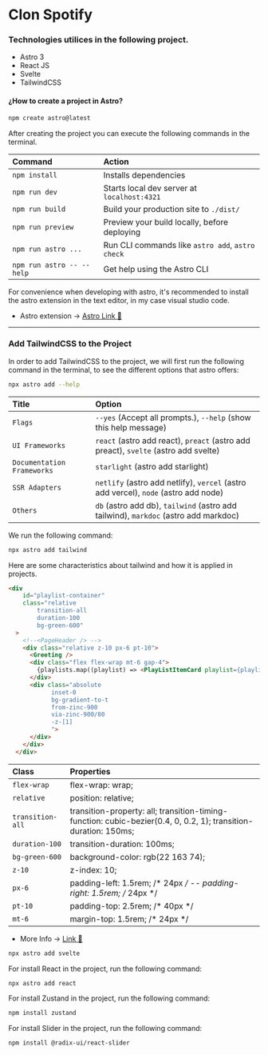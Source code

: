 # Clon Spotify
### Technologies utilices in the following project.
- Astro 3
- React JS
- Svelte
- TailwindCSS
#### ¿How to create a project in Astro?

```sh
npm create astro@latest
```
After creating the project you can execute the following commands in the terminal.

| Command                   | Action                                           |
| :------------------------ | :----------------------------------------------- |
| `npm install`             | Installs dependencies                            |
| `npm run dev`             | Starts local dev server at `localhost:4321`      |
| `npm run build`           | Build your production site to `./dist/`          |
| `npm run preview`         | Preview your build locally, before deploying     |
| `npm run astro ...`       | Run CLI commands like `astro add`, `astro check` |
| `npm run astro -- --help` | Get help using the Astro CLI                     |

For convenience when developing with astro, it's recommended to install the astro extension in the text editor, in my case visual studio code.
- Astro extension -> [Astro Link 🚀](https://marketplace.visualstudio.com/items?itemName=astro-build.astro-vscode)  

----

### Add TailwindCSS to the Project    
In order to add TailwindCSS to the project, we will first run the following command in the terminal, to see the different options that astro offers: 
```sh
npx astro add --help
```    
| Title                   | Option                                           |
| :------------------------ | :----------------------------------------------- |
| `Flags`             | `--yes`  (Accept all prompts.), `--help` (show this help message)                            |
| `UI Frameworks`             |  `react` (astro add react), `preact` (astro add preact), `svelte` (astro add svelte)     |
| `Documentation Frameworks`           | `starlight` (astro add starlight)       |
| `SSR Adapters`         | `netlify` (astro add netlify), `vercel` (astro add vercel), `node` (astro add node)    |
| `Others`       | `db` (astro add db), `tailwind` (astro add tailwind), `markdoc` (astro add markdoc) |        

We run the following command:
```sh
npx astro add tailwind
```    
Here are some characteristics about tailwind and how it is applied in projects.
```html
<div
    id="playlist-container"
    class="relative
		transition-all
		duration-100
		bg-green-600"
  >
    <!--<PageHeader /> -->
    <div class="relative z-10 px-6 pt-10">
      <Greeting />
      <div class="flex flex-wrap mt-6 gap-4">
        {playlists.map((playlist) => <PlayListItemCard playlist={playlist} />)}
      </div>
      <div class="absolute
			inset-0
			bg-gradient-to-t
			from-zinc-900
			via-zinc-900/80
			-z-[1]
			">
      </div>
    </div>
  </div>
```
| Class                   | Properties                                           |
| :------------------------ | :----------------------------------------------- |
| `flex-wrap` | flex-wrap: wrap;                     |
| `relative`             | position: relative;                            |
| `transition-all`             | transition-property: all;         transition-timing-function: cubic-bezier(0.4, 0, 0.2, 1);          transition-duration: 150ms;      |
| `duration-100`           | transition-duration: 100ms;          |
| `bg-green-600`         | background-color: rgb(22 163 74);     |
| `z-10`       | z-index: 10; |
| `px-6` | padding-left: 1.5rem; /* 24px */ -- padding-right: 1.5rem; /* 24px */                     |
| `pt-10` | padding-top: 2.5rem; /* 40px */                     |
| `mt-6` | margin-top: 1.5rem; /* 24px */                     |
- More Info -> [Link 🔬](https://tailwindcss.com/docs/flex-basis)  

```sh
npx astro add svelte
```    
For install React in the project, run the following command:
```sh
npx astro add react
```  
For install Zustand in the project, run the following command:
```sh
npm install zustand
```
For install Slider in the project, run the following command:
```sh
npm install @radix-ui/react-slider
```